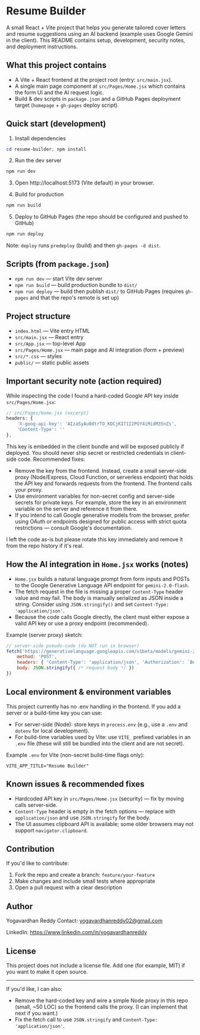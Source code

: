 
# Resume Builder

A small React + Vite project that helps you generate tailored cover letters and resume suggestions using an AI backend (example uses Google Gemini in the client). This README contains setup, development, security notes, and deployment instructions.

## What this project contains

- A Vite + React frontend at the project root (entry: `src/main.jsx`).
- A single main page component at `src/Pages/Home.jsx` which contains the form UI and the AI request logic.
- Build & dev scripts in `package.json` and a GitHub Pages deployment target (`homepage` + `gh-pages` deploy script).

## Quick start (development)

1. Install dependencies

```powershell
cd resume-builder; npm install
```

2. Run the dev server

```powershell
npm run dev
```

3. Open http://localhost:5173 (Vite default) in your browser.

4. Build for production

```powershell
npm run build
```

5. Deploy to GitHub Pages (the repo should be configured and pushed to GitHub)

```powershell
npm run deploy
```

Note: `deploy` runs `predeploy` (build) and then `gh-pages -d dist`.

## Scripts (from `package.json`)

- `npm run dev` — start Vite dev server
- `npm run build` — build production bundle to `dist/`
- `npm run deploy` — build then publish `dist/` to GitHub Pages (requires `gh-pages` and that the repo's remote is set up)

## Project structure

- `index.html` — Vite entry HTML
- `src/main.jsx` — React entry
- `src/App.jsx` — top-level App
- `src/Pages/Home.jsx` — main page and AI integration (form + preview)
- `src/*.css` — styles
- `public/` — static public assets

## Important security note (action required)

While inspecting the code I found a hard-coded Google API key inside `src/Pages/Home.jsx`:

```js
// src/Pages/Home.jsx (excerpt)
headers: {
    'X-goog-api-key': 'AIzaSyAu0dtrTO_KDCjKIT1I2PGY4iMidM35nZs',
    'Content-Type': ''
},
```

This key is embedded in the client bundle and will be exposed publicly if deployed. You should never ship secret or restricted credentials in client-side code. Recommended fixes:

- Remove the key from the frontend. Instead, create a small server-side proxy (Node/Express, Cloud Function, or serverless endpoint) that holds the API key and forwards requests from the frontend. The frontend calls your proxy.
- Use environment variables for non-secret config and server-side secrets for private keys. For example, store the key in an environment variable on the server and reference it from there.
- If you intend to call Google generative models from the browser, prefer using OAuth or endpoints designed for public access with strict quota restrictions — consult Google's documentation.

I left the code as-is but please rotate this key immediately and remove it from the repo history if it's real.

## How the AI integration in `Home.jsx` works (notes)

- `Home.jsx` builds a natural language prompt from form inputs and POSTs to the Google Generative Language API endpoint for `gemini-2.0-flash`.
- The fetch request in the file is missing a proper `Content-Type` header value and may fail. The body is manually serialized as JSON inside a string. Consider using `JSON.stringify()` and set `Content-Type: 'application/json'`.
- Because the code calls Google directly, the client must either expose a valid API key or use a proxy endpoint (recommended).

Example (server proxy) sketch:

```js
// server-side pseudo-code (do NOT run in browser)
fetch('https://generativelanguage.googleapis.com/v1beta/models/gemini-2.0-flash:generateContent', {
    method: 'POST',
    headers: { 'Content-Type': 'application/json', 'Authorization': `Bearer ${process.env.GOOGLE_API_KEY}` },
    body: JSON.stringify({ /* request body */ })
})
```

## Local environment & environment variables

This project currently has no .env handling in the frontend. If you add a server or a build-time key you can use:

- For server-side (Node): store keys in `process.env` (e.g., use a `.env` and `dotenv` for local development).
- For build-time variables used by Vite: use `VITE_` prefixed variables in an `.env` file (these will still be bundled into the client and are not secret).

Example `.env` for Vite (non-secret build-time flags only):

```
VITE_APP_TITLE="Resume Builder"
```

## Known issues & recommended fixes

- Hardcoded API key in `src/Pages/Home.jsx` (security) — fix by moving calls server-side.
- `Content-Type` header is empty in the fetch options — replace with `application/json` and use `JSON.stringify` for the body.
- The UI assumes clipboard API is available; some older browsers may not support `navigator.clipboard`.

## Contribution

If you'd like to contribute:

1. Fork the repo and create a branch: `feature/your-feature`
2. Make changes and include small tests where appropriate
3. Open a pull request with a clear description

## Author

Yogavardhan Reddy
Contact: yogavardhanreddy02@gmail.com

LinkedIn: https://www.linkedin.com/in/yogavardhanreddy

## License

This project does not include a license file. Add one (for example, MIT) if you want to make it open source.

---

If you'd like, I can also:

- Remove the hard-coded key and wire a simple Node proxy in this repo (small, ~50 LOC) so the frontend calls the proxy. (I can implement that next if you want.)
- Fix the fetch call to use `JSON.stringify` and `Content-Type: 'application/json'`.
